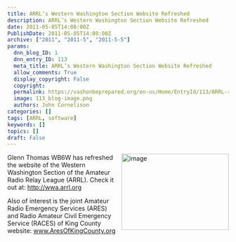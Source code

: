 ```yaml
---
title: ARRL’s Western Washington Section Website Refreshed
description: ARRL’s Western Washington Section Website Refreshed
date: 2011-05-05T14:08:00Z
PublishDate: 2011-05-05T14:08:00Z
archive: ["2011", "2011-5", "2011-5-5"]
params:
  dnn_blog_ID: 1
  dnn_entry_ID: 113
  meta_title: ARRL’s Western Washington Section Website Refreshed
  allow_comments: True
  display_copyright: False
  copyright:
  permalink: https://vashonbeprepared.org/en-us/Home/EntryId/113/ARRL-rsquo-s-Western-Washington-Section-Website-Refreshed
  image: 113_blog-image.png
  authors: John Cornelison
categories: []
tags: [ARRL, software]
keywords: []
topics: []
draft: False
---
```


<p><a href="./images/113/9e60dbeeaf83_60C1-image_4.png"><img title="image" border="0" alt="image" align="right" width="244" height="174" style="background-image: none; border-bottom: 0px; border-left: 0px; margin: 0px 0px 5px 5px; padding-left: 0px; padding-right: 0px; display: inline; float: right; border-top: 0px; border-right: 0px; padding-top: 0px" src="./images/113/9e60dbeeaf83_60C1-image_thumb_1.png" /></a>Glenn Thomas WB6W has refreshed the website of the Western Washington Section of the Amateur Radio Relay League (ARRL). Check it out at: <a href="http://wwa.arrl.org">http://wwa.arrl.org</a></p>
<p>Also of interest is the joint Amateur Radio Emergency Services (ARES) and Radio Amateur Civil Emergency Service (RACES) of King County website: <a href="http://www.AresOfKingCounty.org">www.AresOfKingCounty.org</a></p>
